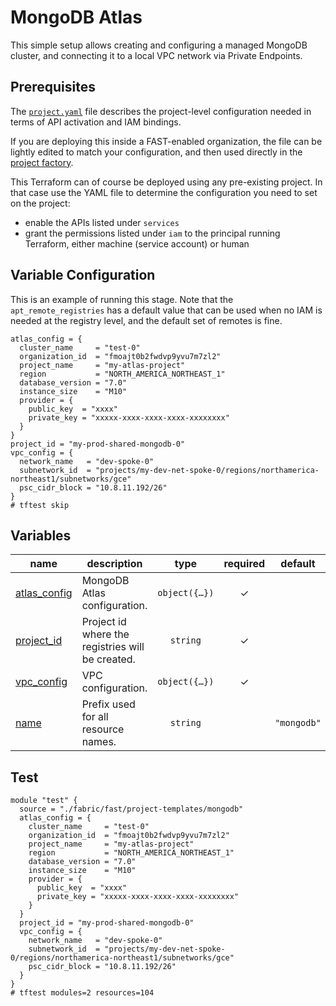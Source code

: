 # MongoDB Atlas

This simple setup allows creating and configuring a managed MongoDB cluster, and connecting it to a local VPC network via Private Endpoints.

## Prerequisites

The [`project.yaml`](./project.yaml) file describes the project-level configuration needed in terms of API activation and IAM bindings.

If you are deploying this inside a FAST-enabled organization, the file can be lightly edited to match your configuration, and then used directly in the [project factory](../../stages/2-project-factory/).

This Terraform can of course be deployed using any pre-existing project. In that case use the YAML file to determine the configuration you need to set on the project:

- enable the APIs listed under `services`
- grant the permissions listed under `iam` to the principal running Terraform, either machine (service account) or human

## Variable Configuration

This is an example of running this stage. Note that the `apt_remote_registries` has a default value that can be used when no IAM is needed at the registry level, and the default set of remotes is fine.

```hcl
atlas_config = {
  cluster_name     = "test-0"
  organization_id  = "fmoajt0b2fwdvp9yvu7m7zl2"
  project_name     = "my-atlas-project"
  region           = "NORTH_AMERICA_NORTHEAST_1"
  database_version = "7.0"
  instance_size    = "M10"
  provider = {
    public_key  = "xxxx"
    private_key = "xxxxx-xxxx-xxxx-xxxx-xxxxxxxx"
  }
}
project_id = "my-prod-shared-mongodb-0"
vpc_config = {
  network_name   = "dev-spoke-0"
  subnetwork_id  = "projects/my-dev-net-spoke-0/regions/northamerica-northeast1/subnetworks/gce"
  psc_cidr_block = "10.8.11.192/26"
}
# tftest skip
```
<!-- BEGIN TFDOC -->
## Variables

| name | description | type | required | default |
|---|---|:---:|:---:|:---:|
| [atlas_config](variables.tf#L17) | MongoDB Atlas configuration. | <code title="object&#40;&#123;&#10;  cluster_name     &#61; string&#10;  organization_id  &#61; string&#10;  project_name     &#61; string&#10;  region           &#61; string&#10;  database_version &#61; optional&#40;string&#41;&#10;  instance_size    &#61; optional&#40;string&#41;&#10;  provider &#61; object&#40;&#123;&#10;    private_key &#61; string&#10;    public_key  &#61; string&#10;  &#125;&#41;&#10;&#125;&#41;">object&#40;&#123;&#8230;&#125;&#41;</code> | ✓ |  |
| [project_id](variables.tf#L40) | Project id where the registries will be created. | <code>string</code> | ✓ |  |
| [vpc_config](variables.tf#L45) | VPC configuration. | <code title="object&#40;&#123;&#10;  psc_cidr_block &#61; string&#10;  network_name   &#61; string&#10;  subnetwork_id  &#61; string&#10;&#125;&#41;">object&#40;&#123;&#8230;&#125;&#41;</code> | ✓ |  |
| [name](variables.tf#L33) | Prefix used for all resource names. | <code>string</code> |  | <code>&#34;mongodb&#34;</code> |
<!-- END TFDOC -->
## Test

```hcl
module "test" {
  source = "./fabric/fast/project-templates/mongodb"
  atlas_config = {
    cluster_name     = "test-0"
    organization_id  = "fmoajt0b2fwdvp9yvu7m7zl2"
    project_name     = "my-atlas-project"
    region           = "NORTH_AMERICA_NORTHEAST_1"
    database_version = "7.0"
    instance_size    = "M10"
    provider = {
      public_key  = "xxxx"
      private_key = "xxxxx-xxxx-xxxx-xxxx-xxxxxxxx"
    }
  }
  project_id = "my-prod-shared-mongodb-0"
  vpc_config = {
    network_name   = "dev-spoke-0"
    subnetwork_id  = "projects/my-dev-net-spoke-0/regions/northamerica-northeast1/subnetworks/gce"
    psc_cidr_block = "10.8.11.192/26"
  }
}
# tftest modules=2 resources=104
```
